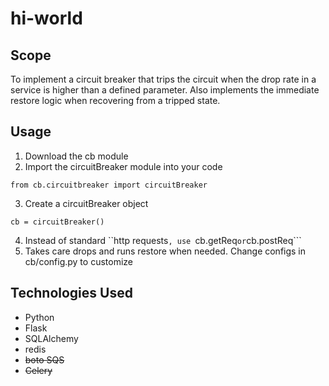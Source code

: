 # hi-world


## Scope
To implement a circuit breaker that trips the circuit when the drop rate in a service is higher than a defined parameter. Also implements the immediate restore logic when recovering from a tripped state.


## Usage

1. Download the cb module
2. Import the circuitBreaker module into your code
```
from cb.circuitbreaker import circuitBreaker
```
3. Create a circuitBreaker object
```
cb = circuitBreaker()
```
4. Instead of standard ``http requests```, use ```cb.getReq``` or ```cb.postReq```
5. Takes care drops and runs restore when needed. Change configs in cb/config.py to customize


## Technologies Used
* Python
* Flask
* SQLAlchemy
* redis
* <s> boto SQS </s>
* <s> Celery </s>
